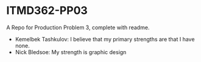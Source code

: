 # ITMD362-PP03
A Repo for Production Problem 3, complete with readme.
* Kemelbek Tashkulov: I believe that my primary strengths are that I have none.
* Nick Bledsoe: My strength is graphic design
 
